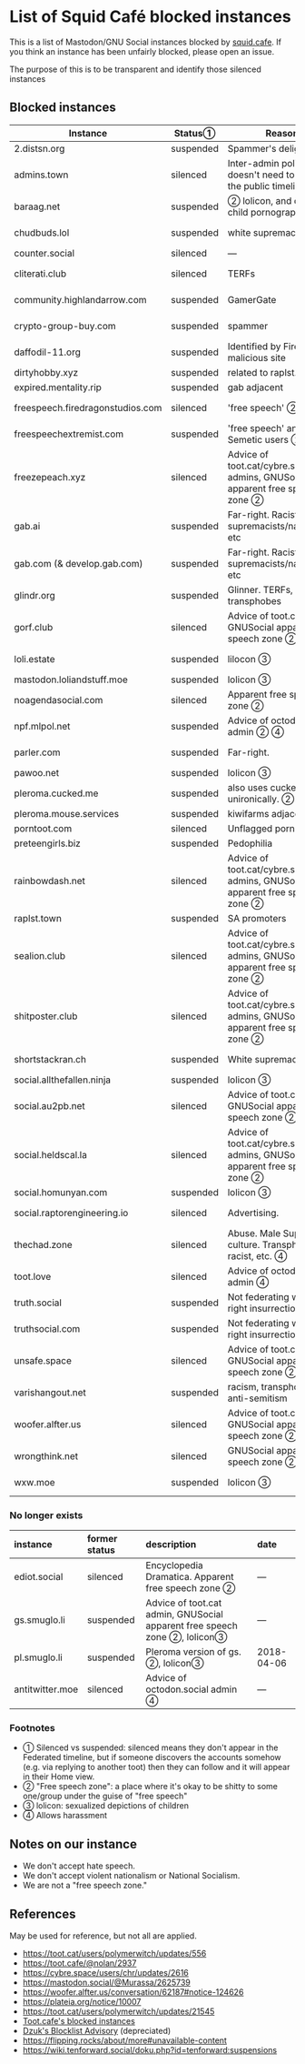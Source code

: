 List of Squid Café blocked instances
=======

This is a list of Mastodon/GNU Social instances blocked by [squid.cafe](https://squid.cafe). If you think an instance has been unfairly blocked, please open an issue.

The purpose of this is to be transparent and identify those silenced instances 

Blocked instances
-------

| Instance | Status&#9312; | Reason | Date | 
| ---- | ---- | ---- | ---- | 
| 2.distsn.org                     | suspended | Spammer's delight. | &mdash; | 
| admins.town                      | silenced  | Inter-admin politics that doesn't need to pollute the public timeline | &mdash; |
| baraag.net                       | suspended | &#9313; lolicon, and drawn child pornography | &mdash; | 
| chudbuds.lol                     | suspended | white supremacists, etc | 2022-11-11 |
| counter.social                   | silenced  | &mdash; | &mdash; |
| cliterati.club                   | silenced  | TERFs | 2020-02-12 |
| community.highlandarrow.com      | suspended | GamerGate | 2018-03-25 | 
| crypto-group-buy.com             | suspended | spammer | 2020-02-15 |
| daffodil-11.org                  | suspended | Identified by Firefox as a malicious site | 2020-03-15 | 
| dirtyhobby.xyz                   | suspended | related to raplst.town | &mdash; |
| expired.mentality.rip            | suspended | gab adjacent | &mdash; |
| freespeech.firedragonstudios.com | silenced  | 'free speech' &#9313; | 2018-06-15 |
| freespeechextremist.com          | suspended | 'free speech' anti-Semetic users &#9313; | 2022-11-08 |
| freezepeach.xyz                  | silenced  | Advice of toot.cat/cybre.space admins, GNUSocial apparent free speech zone &#9313; | &mdash; | 
| gab.ai                           | suspended | Far-right. Racist, white supremacists/nationalists etc | 2022-11-11 |
| gab.com (& develop.gab.com)      | suspended | Far-right. Racist, white supremacists/nationalists etc | 2020 |
| glindr.org                       | suspended | Glinner. TERFs, transphobes | &mdash; |
| gorf.club                        | silenced  | Advice of toot.cat admin, GNUSocial apparent free speech zone &#9313; | &mdash; | 
| loli.estate                      | suspended | lilocon &#9314; | 2018-06-15 |
| mastodon.loliandstuff.moe        | suspended | lolicon &#9314; | &mdash; | 
| noagendasocial.com               | silenced  | Apparent free speech zone &#9313; | &mdash; | 
| npf.mlpol.net                    | suspended | Advice of octodon.social admin &#9313; &#9315; | &mdash; | 
| parler.com                       | suspended | Far-right. | 2022-11-11 | 
| pawoo.net                        | suspended | lolicon &#9314; | &mdash; | 
| pleroma.cucked.me                | suspended | also uses cucked unironically. &#9313; | 2018-06-15 |
| pleroma.mouse.services           | suspended | kiwifarms adjacent | &mdash |
| porntoot.com                     | silenced  | Unflagged porn | &mdash; | 
| preteengirls.biz                 | suspended | Pedophilia | &mdash; | 
| rainbowdash.net                  | silenced  | Advice of toot.cat/cybre.space admins, GNUSocial apparent free speech zone &#9313; | &mdash; | 
| raplst.town                      | suspended | SA promoters | &mdash; |
| sealion.club                     | silenced  | Advice of toot.cat/cybre.space admins, GNUSocial apparent free speech zone &#9313; | &mdash; | 
| shitposter.club                  | silenced  | Advice of toot.cat/cybre.space admins, GNUSocial apparent free speech zone &#9313; | &mdash; | 
| shortstackran.ch                 | suspended | White supremacists, etc. | 2022-11-11 |
| social.allthefallen.ninja        | suspended | lolicon &#9314; | &mdash; | 
| social.au2pb.net                 | silenced  | Advice of toot.cat admin, GNUSocial apparent free speech zone &#9313; | &mdash; | 
| social.heldscal.la               | silenced  | Advice of toot.cat/cybre.space admins, GNUSocial apparent free speech zone &#9313; | &mdash; | 
| social.homunyan.com              | suspended | lolicon &#9314; | &mdash; | 
| social.raptorengineering.io      | silenced  | Advertising. | 2018-03-25 | 
| thechad.zone                     | silenced  | Abuse. Male Supremacy culture. Transphobic, racist, etc. &#9315; | 2018-06-15
| toot.love                        | silenced  | Advice of octodon.social admin &#9315; | &mdash; | 
| truth.social                     | suspended | Not federating with far-right insurrectionists | 2020 |
| truthsocial.com                  | suspended | Not federating with far-right insurrectionists | 2020 |
| unsafe.space                     | silenced  | Advice of toot.cat admin, GNUSocial apparent free speech zone &#9313; | &mdash; |
| varishangout.net                 | suspended | racism, transphobia, anti-semitism | 2022-11-09 |
| woofer.alfter.us                 | silenced  | Advice of toot.cat admin, GNUSocial apparent free speech zone &#9313; | &mdash; | 
| wrongthink.net                   | silenced  | GNUSocial apparent free speech zone &#9313; | &mdash; | 
| wxw.moe                          | suspended | lolicon &#9314; | 2018-03-25 |


### No longer exists

| instance        | former status | description | date | 
| :--             | :--           | :--         | :--  |
| ediot.social    | silenced      | Encyclopedia Dramatica. Apparent free speech zone &#9313; | &mdash; | 
| gs.smuglo.li    | suspended     | Advice of toot.cat admin, GNUSocial apparent free speech zone &#9313;, lolicon&#9314; | &mdash; |
| pl.smuglo.li    | suspended     | Pleroma version of gs. &#9313;, lolicon&#9314; | 2018-04-06 |
| antitwitter.moe | silenced      | Advice of octodon.social admin &#9315; | &mdash; | 


<!--
| social.targaryen.house | silenced | Apparent free speech zone&#9313; |
-->

### Footnotes

- &#9312; Silenced vs suspended: silenced means they don't appear in the Federated timeline, but if someone discovers the accounts somehow (e.g. via replying to another toot) then they can follow and it will appear in their Home view.
- &#9313; "Free speech zone": a place where it's okay to be shitty to some one/group under the guise of "free speech"
- &#9314; lolicon: sexualized depictions of children
- &#9315; Allows harassment

Notes on our instance
-----

- We don't accept hate speech.
- We don't accept violent nationalism or National Socialism.
- We are not a "free speech zone."

References
----

May be used for reference, but not all are applied.

- https://toot.cat/users/polymerwitch/updates/556
- https://toot.cafe/@nolan/2937
- https://cybre.space/users/chr/updates/2616
- https://mastodon.social/@Murassa/2625739
- https://woofer.alfter.us/conversation/62187#notice-124626
- https://plateia.org/notice/10007
- https://toot.cat/users/polymerwitch/updates/21545
- [Toot.cafe's blocked instances](https://github.com/tootcafe/blocked-instances)
- [Dzuk's Blocklist Advisory](http://telegra.ph/Instances-to-silencesuspend-on-Mastodon-06-23) (depreciated)
- https://flipping.rocks/about/more#unavailable-content
- https://wiki.tenforward.social/doku.php?id=tenforward:suspensions
